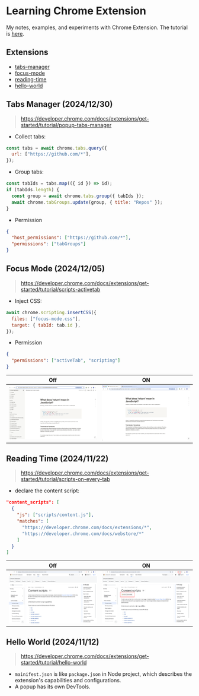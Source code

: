 # Learning Chrome Extension

My notes, examples, and experiments with Chrome Extension. The tutorial is [here](https://developer.chrome.com/docs/extensions/get-started).

## Extensions

- [tabs-manager](./tabs-manager/)
- [focus-mode](./focus-mode/)
- [reading-time](./reading-time/)
- [hello-world](./hello-world/)

## Tabs Manager (2024/12/30)

> https://developer.chrome.com/docs/extensions/get-started/tutorial/popup-tabs-manager

- Collect tabs:

```js
const tabs = await chrome.tabs.query({
  url: ["https://github.com/*"],
});
```

- Group tabs:

```js
const tabIds = tabs.map(({ id }) => id);
if (tabIds.length) {
  const group = await chrome.tabs.group({ tabIds });
  await chrome.tabGroups.update(group, { title: "Repos" });
}
```

- Permission

```json
{
  "host_permissions": ["https://github.com/*"],
  "permissions": ["tabGroups"]
}
```

## Focus Mode (2024/12/05)

> https://developer.chrome.com/docs/extensions/get-started/tutorial/scripts-activetab

- Inject CSS:

```js
await chrome.scripting.insertCSS({
  files: ["focus-mode.css"],
  target: { tabId: tab.id },
});
```

- Permission

```json
{
  "permissions": ["activeTab", "scripting"]
}
```

| Off                          | ON                         |
| ---------------------------- | -------------------------- |
| ![off](./focus-mode/off.png) | ![on](./focus-mode/on.png) |

## Reading Time (2024/11/22)

> https://developer.chrome.com/docs/extensions/get-started/tutorial/scripts-on-every-tab

- declare the content script:

```json
"content_scripts": [
  {
    "js": ["scripts/content.js"],
    "matches": [
      "https://developer.chrome.com/docs/extensions/*",
      "https://developer.chrome.com/docs/webstore/*"
    ]
  }
]
```

| Off                            | ON                           |
| ------------------------------ | ---------------------------- |
| ![off](./reading-time/off.png) | ![on](./reading-time/on.png) |

## Hello World (2024/11/12)

> https://developer.chrome.com/docs/extensions/get-started/tutorial/hello-world

- `mainifest.json` is like `package.json` in Node project, which describes the extension's capabilities and configurations.
- A popup has its own DevTools.
